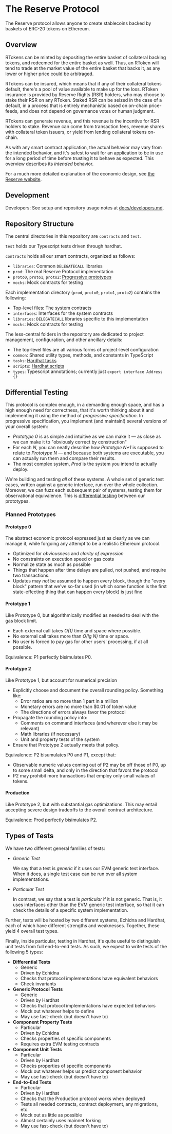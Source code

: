 # The Reserve Protocol

The Reserve protocol allows anyone to create stablecoins backed by baskets of ERC-20 tokens on Ethereum.

## Overview

RTokens can be minted by depositing the entire basket of collateral backing tokens, and redeemed for the entire basket as well. Thus, an RToken will tend to trade at the market value of the entire basket that backs it, as any lower or higher price could be arbitraged.

RTokens can be insured, which means that if any of their collateral tokens default, there's a pool of value available to make up for the loss. RToken insurance is provided by Reserve Rights (RSR) holders, who may choose to stake their RSR on any RToken. Staked RSR can be seized in the case of a default, in a process that is entirely mechanistic based on on-chain price-feeds, and does not depend on governance votes or human judgment.

RTokens can generate revenue, and this revenue is the incentive for RSR holders to stake. Revenue can come from transaction fees, revenue shares with collateral token issuers, or yield from lending collateral tokens on-chain.

As with any smart contract application, the actual behavior may vary from the intended behavior, and it's safest to wait for an application to be in use for a long period of time before trusting it to behave as expected. This overview describes its _intended_ behavior.

For a much more detailed explanation of the economic design, see [the Reserve website](https://reserve.org/protocol/2021_version/).

## Development
Developers: See setup and repository usage notes at [docs/developers.md](docs/developers.md).

## Repository Structure

The central directories in this repository are `contracts` and `test`.

`test` holds our Typescript tests driven through hardhat.

`contracts` holds all our smart contracts, organized as follows:

- `libraries`: Common `DELEGATECALL` libraries
- `prod`: The real Reserve Protocol implementation
- `proto0`, `proto1`, `proto2`: [Progressive prototypes](#differential_testing)
- `mocks`: Mock contracts for testing

Each implementation directory (`prod`, `proto0`, `proto1`, `proto2`) contains the following:

- Top-level files: The system contracts
- `interfaces`: Interfaces for the system contracts
- `libraries`: `DELEGATECALL` libraries specific to this implementation
- `mocks`: Mock contracts for testing

The less-central folders in the repository are dedicated to project management, configuration, and other ancillary details:

- The top-level files are all various forms of project-level configuration
- `common`: Shared utility types, methods, and constants in TypeScript
- `tasks`: [Hardhat tasks](https://hardhat.org/getting-started/)
- `scripts`: [Hardhat scripts](https://hardhat.org/guides/scripts.html)
- `types`: Typescript annotations; currently just `export interface Address {}`

## Differential Testing

This protocol is complex enough, in a demanding enough space, and has a high enough need for correctness, that it's worth thinking about it and implementing it using the method of *progressive specification*. In progressive specification, you implement (and maintain!) several versions of your overall system:

- *Prototype 0* is as simple and intuitive as we can make it — as close as we can make it to "obviously correct by construction"
- For each *N*, you can neatly describe how *Prototype N+1* is supposed to relate to *Prototype N* — and because both systems are executable, you can actually run them and compare their results.
- The most complex system, *Prod* is the system you intend to actually deploy.

We're building and testing *all* of these systems. A whole set of generic test cases, written against a generic interface, run over the whole collection. Moreover, we can fuzz each subsequent pair of systems, testing them for observational equivalence. This is [differential testing](https://en.wikipedia.org/wiki/Differential_testing) between our prototypes.

### Planned Prototypes

#### Prototype 0

The abstract economic protocol expressed just as clearly as we can manage it, while forgoing any attempt to be a realistic Ethereum protocol.

- Optimized for _obviousness_ and _clarity of expression_
- No constraints on execution speed or gas costs
- Normalize state as much as possible
- Things that happen after time delays are pulled, not pushed, and require two transactions.
- Updates may *not* be assumed to happen every block, though the "every block" pattern that we've so-far used (in which some function is the first state-effecting thing that can happen every block) is just fine

#### Prototype 1

Like Prototype 0, but algorithmically modified as needed to deal with the gas block limit.

- Each external call takes _O(1)_ time and space where possible.
- No external call takes more than _O(lg N)_ time or space.
- No user is forced to pay gas for other users' processing, if at all possible.

Equivalence: P1 perfectly bisimulates P0.

#### Prototype 2

Like Prototype 1, but account for numerical precision

- Explicitly choose and document the overall rounding policy. Something like:
    - Error ratios are no more than 1 part in a million
    - Monetary errors are no more than $0.01 of token value
    - The directions of errors always favor the protocol
- Propagate the rounding policy into:
    - Comments on command interfaces (and wherever else it may be relevant)
    - Math libraries (if necessary)
    - Unit and property tests of the system
- Ensure that Prototype 2 actually meets that policy.

Equivalence: P2 bisumulates P0 and P1, except that:

- Observable numeric values coming out of P2 may be off those of P0, up to some small delta, and only in the direction that favors the protocol
- P2 may prohibit more transactions that employ only small values of tokens.

#### Production

Like Prototype 2, but with substantial gas optimizations. This may entail accepting severe design tradeoffs to the overall contract architecture.

Equivalence: Prod perfectly bisimulates P2.

## Types of Tests

We have two different general families of tests:

- *Generic Test*

    We say that a test is *generic* if it uses our EVM generic test interface. When it does, a single test case can be run over all system implementations.

- *Particular Test*

    In contrast, we say that a test is *particular* if it is not generic. That is, it uses interfaces other than the EVM generic test interface, so that it can check the details of a specific system implementation.

Further, tests will be hosted by two different systems, Echidna and Hardhat, each of which have different strengths and weaknesses. Together, these yield 4 overall test types.

Finally, inside particular, testing in Hardhat, it's quite useful to distinguish unit tests from full end-to-end tests. As such, we expect to write tests of the following 5 types:

- **Differential Tests**
    - Generic
    - Driven by Echidna
    - Checks that protocol implementations have equivalent behaviors
    - Check invariants
- **Generic Protocol Tests**
    - Generic
    - Driven by Hardhat
    - Checks that protocol implementations have expected behaviors
    - Mock out whatever helps to define
    - May use fast-check (but doesn't have to)
- **Component Property Tests**
    - Particular
    - Driven by Echidna
    - Checks properties of specific components
    - Requires extra EVM testing contracts
- **Component Unit Tests**
    - Particular
    - Driven by Hardhat
    - Checks properties of specific components
    - Mock out whatever helps us predict component behavior
    - May use fast-check (but doesn't have to)
- **End-to-End Tests**
    - Particular
    - Driven by Hardhat
    - Checks that the Production protocol works when deployed
    - Tests all needed contracts, contract deployment, any migrations, etc.
    - Mock out as little as possible
    - Almost certainly uses mainnet forking
    - May use fast-check (but doesn't have to)
